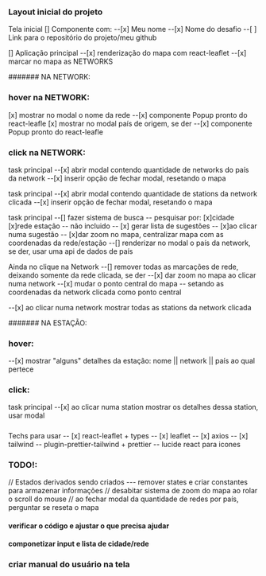 ### Layout inicial do projeto

Tela inicial
[] Componente com:
--[x] Meu nome
--[x] Nome do desafio
--[ ] Link para o repositório do projeto/meu github

[] Aplicação principal
--[x] renderização do mapa com react-leaflet
--[x] marcar no mapa as NETWORKS

####### NA NETWORK:

### hover na NETWORK:

[x] mostrar no modal o nome da rede
--[x] componente Popup pronto do react-leafle
[x] mostrar no modal país de origem, se der
--[x] componente Popup pronto do react-leafle

### click na NETWORK:

task principal
--[x] abrir modal contendo quantidade de networks do país da network
--[x] inserir opção de fechar modal, resetando o mapa

task principal
--[x] abrir modal contendo quantidade de stations da network clicada
--[x] inserir opção de fechar modal, resetando o mapa

task principal
--[] fazer sistema de busca
-- pesquisar por:
[x]cidade 
[x]rede
estação -- não incluido
-- [x] gerar lista de sugestões
-- [x]ao clicar numa sugestão
-- [x]dar zoom no mapa, centralizar mapa com as coordenadas da rede/estação
--[] renderizar no modal o país da network, se der, usar uma api de dados de país

Ainda no clique na Network
--[] remover todas as marcações de rede, deixando somente da rede clicada, se der
--[x] dar zoom no mapa ao clicar numa network
--[x] mudar o ponto central do mapa
-- setando as coordenadas da network clicada como ponto central

--[x] ao clicar numa network mostrar todas as stations da network clicada

####### NA ESTAÇÃO:

### hover:

--[x] mostrar "alguns" detalhes da estação: nome || network || país ao qual pertece

### click:

task principal
--[x] ao clicar numa station mostrar os detalhes dessa station, usar modal

#####

Techs para usar
-- [x] react-leaflet + types
-- [x] leaflet
-- [x] axios
-- [x] tailwind
-- plugin-prettier-tailwind + prettier
-- lucide react para icones

### TODO!:

// Estados derivados sendo criados
--- remover states e criar constantes para armazenar informações
// desabitar sistema de zoom do mapa ao rolar o scroll do mouse
// ao fechar modal da quantidade de redes por país, perguntar se reseta o mapa

#### verificar o código e ajustar o que precisa ajudar
#### componetizar input e lista de cidade/rede

### criar manual do usuário na tela

